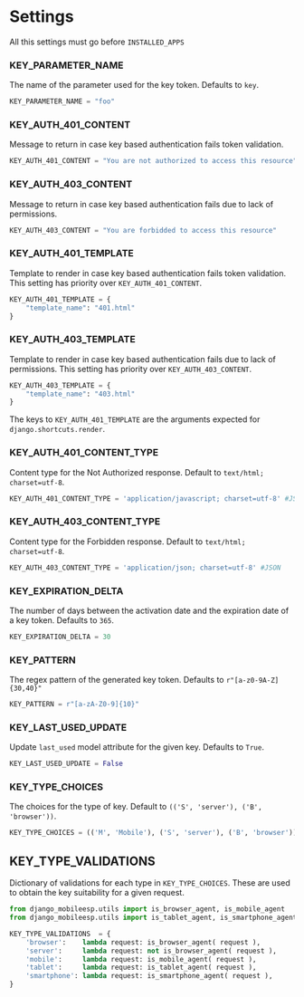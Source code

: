 # Settings

All this settings must go before `INSTALLED_APPS`


### KEY\_PARAMETER_NAME 

The name of the parameter used for the key token. Defaults to `key`.

```python
KEY_PARAMETER_NAME = "foo"
```

### KEY\_AUTH\_401_CONTENT

Message to return in case key based authentication fails token validation.

```python
KEY_AUTH_401_CONTENT = "You are not authorized to access this resource"
```

### KEY\_AUTH\_403_CONTENT

Message to return in case key based authentication fails due to lack of permissions.

```python
KEY_AUTH_403_CONTENT = "You are forbidded to access this resource"
```

### KEY\_AUTH\_401_TEMPLATE

Template to render in case key based authentication fails token validation. This setting has priority over `KEY_AUTH_401_CONTENT`. 

```python
KEY_AUTH_401_TEMPLATE = {
    "template_name": "401.html"
}
```

### KEY\_AUTH\_403_TEMPLATE

Template to render in case key based authentication fails due to lack of permissions. This setting has priority over `KEY_AUTH_403_CONTENT`. 

```python
KEY_AUTH_403_TEMPLATE = {
    "template_name": "403.html"
}
```
 
The keys to `KEY_AUTH_401_TEMPLATE` are the arguments expected for `django.shortcuts.render`.

### KEY_AUTH\_401\_CONTENT\_TYPE

Content type for the Not Authorized response. Default to `text/html; charset=utf-8`.

```python
KEY_AUTH_401_CONTENT_TYPE = 'application/javascript; charset=utf-8' #JSONP
```

### KEY_AUTH\_403\_CONTENT\_TYPE

Content type for the Forbidden response. Default to `text/html; charset=utf-8`.

```python
KEY_AUTH_403_CONTENT_TYPE = 'application/json; charset=utf-8' #JSON
```

### KEY\_EXPIRATION_DELTA

The number of days between the activation date and the expiration date of a key token. Defaults to `365`.

```python
KEY_EXPIRATION_DELTA = 30
```

### KEY_PATTERN   

The regex pattern of the generated key token. Defaults to `r"[a-z0-9A-Z]{30,40}"`

```python
KEY_PATTERN = r"[a-zA-Z0-9]{10}"
```

### KEY_LAST\_USED\_UPDATE

Update `last_used` model attribute for the given key. Defaults to `True`.

```python
KEY_LAST_USED_UPDATE = False
```

### KEY_TYPE\_CHOICES

The choices for the type of key. Default to `(('S', 'server'), ('B', 'browser'))`.

```python
KEY_TYPE_CHOICES = (('M', 'Mobile'), ('S', 'server'), ('B', 'browser'))
````

## KEY_TYPE\_VALIDATIONS

Dictionary of validations for each type in `KEY_TYPE_CHOICES`. These are used to obtain the key suitability for a given request.

```python
from django_mobileesp.utils import is_browser_agent, is_mobile_agent
from django_mobileesp.utils import is_tablet_agent, is_smartphone_agent

KEY_TYPE_VALIDATIONS  = {
    'browser':    lambda request: is_browser_agent( request ),
    'server':     lambda request: not is_browser_agent( request ),
    'mobile':     lambda request: is_mobile_agent( request ),
    'tablet':     lambda request: is_tablet_agent( request ),
    'smartphone': lambda request: is_smartphone_agent( request ),
}
```
